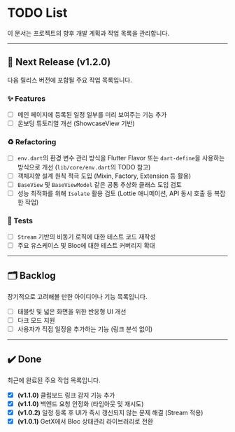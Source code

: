 # TODO List

이 문서는 프로젝트의 향후 개발 계획과 작업 목록을 관리합니다.

---

## 🚀 Next Release (v1.2.0)

다음 릴리스 버전에 포함될 주요 작업 목록입니다.

### ✨ Features

-   [ ] 메인 페이지에 등록된 일정 일부를 미리 보여주는 기능 추가
-   [ ] 온보딩 튜토리얼 개선 (ShowcaseView 기반)

### ♻️ Refactoring

-   [ ] `env.dart`의 환경 변수 관리 방식을 Flutter Flavor 또는 `dart-define`을 사용하는 방식으로 개선 (`lib/core/env.dart`의 TODO 참고)
-   [ ] 객체지향 설계 원칙 적극 도입 (Mixin, Factory, Extension 등 활용)
-   [ ] `BaseView` 및 `BaseViewModel` 같은 공통 추상화 클래스 도입 검토
-   [ ] 성능 최적화를 위해 `Isolate` 활용 검토 (Lottie 애니메이션, API 동시 호출 등 복잡한 작업)

### 🧪 Tests

-   [ ] `Stream` 기반의 비동기 로직에 대한 테스트 코드 재작성
-   [ ] 주요 유스케이스 및 Bloc에 대한 테스트 커버리지 확대

---

## 🗂️ Backlog

장기적으로 고려해볼 만한 아이디어나 기능 목록입니다.

-   [ ] 태블릿 및 넓은 화면을 위한 반응형 UI 개선
-   [ ] 다크 모드 지원
-   [ ] 사용자가 직접 일정을 추가하는 기능 (링크 분석 없이)

---

## ✔️ Done

최근에 완료된 주요 작업 목록입니다.

-   [x] **(v1.1.0)** 클립보드 링크 감지 기능 추가
-   [x] **(v1.1.0)** 백엔드 요청 안정화 (타임아웃 및 재시도)
-   [x] **(v1.0.2)** 일정 등록 후 UI가 즉시 갱신되지 않는 문제 해결 (Stream 적용)
-   [x] **(v1.0.1)** GetX에서 Bloc 상태관리 라이브러리로 전환
